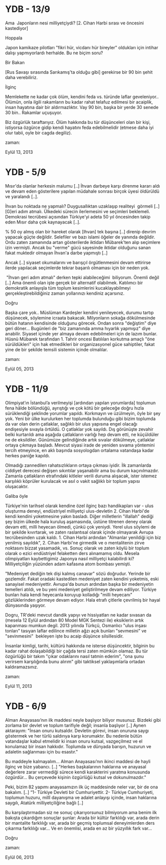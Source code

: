 # YDB - 13/9
Ama  Japonların nesi milliyetçiydi? [2. Cihan Harbi sırası ve öncesini kastediyor]

Hoppala

Japon kamikaze pilotları "fikri hür, vicdanı hür bireyler" oldukları için intihar dalışı yapmıyorlardı herhalde. Bu ne biçim soru?

Bir Bakan

[Rus Savaşı sırasında Sarıkamış'ta olduğu gibi] gerekirse bir 90 bin şehit daha verebiliriz.

İlginç

Memlekette ne kadar çok ölüm, kendini feda vs. türünde laflar geveleniyor.. Ölümün, onla ilgili rakamların bu kadar rahat telafuz edilmesi bir acaiplik, insan hayatına dair bir aldırmazlıktır. Vay 90 bin, başka bir yerde 30 senede 30 bin.. Rakamlar uçuşuyor.

Biz özgürlük taraftarıyız. Ölüm hakkında bu tür düşünceleri olan bir kişi, istiyorsa özgürce gidip kendi hayatını feda edebilmelidir (etmese daha iyi olur tabii, oyle bir cagda degiliz).







zaman:

Eylül 13, 2013










# YDB - 5/9
Mısır'da olanlar herkesin malumu [..] İhvan darbeye karşı direnme kararı aldı ve devam eden gösterilere yapılan müdahale sonrası birçok üyesi öldürüldü ve yaralandı [..].

İhvan bu noktada ne yapmalı? Duygusallıktan uzaklaşıp realiteyi  görmeli [..] [G]eri adım atmalı. Ülkedeki sürecin ilerlemesini ve seçimleri beklemeli. Demokrasi tecrübesi açısından Türkiye'yi adeta 50 yıl öncesinden takip eden Mısır daha çok kaynayacak [..].

% 50 oy almış olan bir hareket olarak [Ihvan] tek başına [..] direnip devrim yapacak güçte değildir. Selefiler ve bazı islami öğeler de yanında değildir. Ordu zaten zamanında artan gösterilerde iktidarı Mübarek'ten alıp seçimlere izin vermişti. Ancak bu "verme" gücü sayesinde iktidar olduğunu sanan fakat muktedir olmayan İhvan'a darbe yapmıştı [..]

Ancak [..] siyaset okumalarını ve barışçıl örgütlenmesini devam ettirirse ilerde yapılacak seçimlerde tekrar başarılı olmaması için bir neden yok.

 "İhvan geri adım atmalı" derken tepki alabileceğimi  biliyorum. Önemli değil [..] Ama önemli olan işte gerçek bir alternatif olabilmek. Katılımcı bir demokratik anlayışla tüm toplum kesimlerini kucaklayabilmeyi gerçekleştirebildiğiniz zaman yollarınızı kendiniz açarsınız.

Doğru

Başka çare yok.. Müslüman Kardeşler kendini yenileyecek, durumu tartıp düşünecek, söylemine icraata bakacak. Milyonların sokağa dökülmesinde bütün hatanın kendisinde olduğunu görecek. Ondan sonra "değiştim" diye geri döner... Bugünleri de "biz zamanında amma hıyarlık yapmışız" diye anabilir. Siyaset içinde yer almaya devam edebilmeleri için de lazım bunlar. Hüsnü Mübarek tarafından 1. Tahrir oncesi Batılıları korkutma amaçlı "öne sürüldükleri" için hak etmedikleri bir organizasyonel güce sahiptiler, fakat yine de bir şekilde temsili sistemin içinde olmalılar.







zaman:

Eylül 05, 2013










# YDB - 11/9
Olimpiyat’ın İstanbul’a verilmeyişi [ardından yapılan yorumlarda] toplumun fena hâlde bölündüğü, ayrıştığı ve çok kötü bir geleceğe doğru 
hızla sürüklendiği şeklinde yorumlar yapıldı. Korkmayın ve üzülmeyin, 
öyle bir şey yok. Yeni bir ülke kurulurken her toplumda bulunduğu gibi 
bizim toplumda da var olan derin çatlaklar, sağlıklı bir ulus yapısına 
engel olacağı endişesiyle sıvayla örtüldü. O çatlaklar yok sayıldı. Dış 
görünüşte zevahir belki kurtarıldı ama aşağıda çatlakların varlığı hep 
devam etti, ne küçüldüler ne de eksildiler. Günümüze gelindiğinde artık 
sıvalar dökülmeye, çatlaklar ortaya çıkmaya başladı. Mevcut siyasi irade
 de yeniden sıvama yöntemini tercih etmeyince, en aklı başında 
sosyologdan ortalama vatandaşa kadar herkes paniğe kapıldı.

Olmadığı zannedilen rahatsızlıkların ortaya çıkması iyidir. İlk 
zamanlarda ciddiyet derecesi değişen sıkıntılar yaşanabilir ama bu durum
 kaçınılmazdır. Zamanla çatlakların etrafındaki kitleler verili duruma 
alışacak, ister istemez karşılıklı köprüler kurulacak ve asıl o vakit 
sağlıklı bir toplum yapısı oluşacaktır.

Galiba öyle

Türkiye'nin tarihsel olarak kendine özel ilginç bazı handikapları var - ulus oluşturma deneyi, endüstriyel milliyetçi ulus-devletin 2. Cihan Harbi'de kendi kendini yoketmesine yakın basladı. Diğer milletlerin "illallah" dediği şey bizim ülkede hala kuruluş aşamasında, üstüne titrenen deney olarak devam etti, milli heyecan ölmedi, çünkü çok yeniydi. Yerel ulus söylemi de bir şekilde kıvırtarak, ve zaten raslantısal olarak içinde olmayarak Avrupa tecrübesinden uzak kaldı. 1. Cihan Harbi ardından "Almanlar yenildiği için biz yenilmiş sayıldık", 2. Cihan Harbi'ne girmedik ve o mentalitenin zirve noktasını bizzat yasamadık, vs. Sonuç olarak ve zaten köylü bir toplum olarak o ezici endüstriyel felaketten ders alınamamış oldu. Mesela olimpiyatları kaybettigimiz Japonya nasıl milliyetçi kalabilirdi ki? Milliyetçiliğin yüzünden adam kafasına atom bombası yemişti.

"Medeniyet dediğin tek dişi kalmış canavar" sözü doğrudur. Yerinde bir gozlemdir. Fakat oradaki kastedilen medeniyet zaten kendini yoketmis, eski sanayisel medeniyettir. Avrupa'da bunun ardından başka bir medeniyetin temelleri atıldı, ve bu yeni medeniyet geliştirilmeye devam ediliyor. Türkiye bunları hala kendi heyecanla koruyup kolladığı "milli heyecanı" gözlüklerinden görmeye devam ediyor. Hala etrafı çitlerle çevrilmiş bir hayal dünyasında yaşıyor. 

Dogru, TR'deki mevcut dandik yapıyı ve hissiyatları ne kadar sıvasan da (mesela 12 Eylül ardından 80 Model MGK Sentezi ile) eksiklerin artık kapanması mumkun degil. 2013 yılında Türkçü, Osmanlıcı "ulus inşası tonları" tasıyan laflar edilince milletin ağzı açık bunları "sevmesini" ve "sevinmesini"  bekleyen işte bu acaip düşünce silsillesidir.

İnsanlar kimligi, tarihi, kültürü hakkında ne isterse düşüncektir, bilginin bu kadar rahat dolaşabildiği bir çağda tersi zaten mümkün olamaz. Bu tür özgürlüğü bir takım "çıkar odaklarını nasıl tatmin ederim", "ona şunu verirsem karşılığında bunu alırım" gibi taktiksel yaklaşımlarla ortadan kaldıramazsınız.








zaman:

Eylül 11, 2013










# YDB - 6/9
Alman Anayasası’nın ilk maddesi neyle başlıyor biliyor musunuz. Bizdeki gibi zorlama bir devlet ve toplum tarifiyle değil; insanla başlıyor [..] Aynen aktarayım: "İnsan onuru kutsaldır. Devletin görevi, insan onuruna saygı göstermek ve her türlü saldırıya karşı korumaktır. Bu nedenle bütün vatandaşlar kabul etmelidir ki insan onuru kutsal, vazgeçilmez ve el konulamaz bir insan hakkıdır. Toplumda ve dünyada barışın, huzurun ve adaletin sağlanması için bu esastır."

Bu maddeyle kalmayalım... Alman Anayasası’nın ikinci maddesi de hayli ilginç ve bize yabancı. [..] "Herkes başkalarının haklarına ve anayasal değerlere zarar vermediği sürece kendi karakterini yaratma konusunda özgürdür... Bu çerçevede kişinin özgürlüğü kutsal ve dokunulmazdır."

Peki, bizim 82 yapımı anayasamızın ilk üç maddesinde neler var, bir de ona bakalım. [..] “1- Türkiye Devleti bir Cumhuriyettir. 2- Türkiye Cumhuriyeti, toplumun huzuru, millî dayanışma ve adalet anlayışı içinde, insan haklarına saygılı, Atatürk milliyetçiliğine bağlı [..]

Bu karşılaştırmadan siz ne sonuç çıkarıyorsunuz bilmiyorum ama benim 
ilk bakışta çıkardığım sonuçlar şunlar: Arada bir kültür farklılığı var,
 arada derin bir mantalite farklılığı var, arada bir geçmiş toplumsal 
deneyimlerden ders çıkarma farklılığı var... Ve en önemlisi, arada en az
 bir yüzyıllık fark var...

Doğru








zaman:

Eylül 06, 2013










